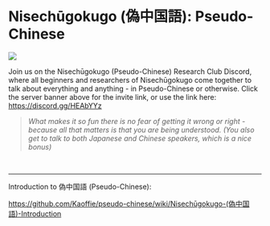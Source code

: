 # Nisechūgokugo (偽中国語): Pseudo-Chinese

[<img src="https://i.imgur.com/D6lBecJ.png">](https://discord.gg/HEAbYYz)

Join us on the Nisechūgokugo (Pseudo-Chinese) Research Club Discord, where all beginners and researchers of Nisechūgokugo come together to talk about everything and anything - in Pseudo-Chinese or otherwise. Click the server banner above for the invite link, or use the link here: https://discord.gg/HEAbYYz

> *What makes it so fun there is no fear of getting it wrong or right - because all that matters is that you are being understood. (You also get to talk to both Japanese and Chinese speakers, which is a nice bonus)*


<br>

---
Introduction to 偽中国語 (Pseudo-Chinese):

https://github.com/Kaoffie/pseudo-chinese/wiki/Nisechūgokugo-(偽中国語)-Introduction
